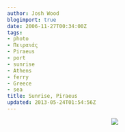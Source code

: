 ```yaml
---
author: Josh Wood
blogimport: true
date: 2006-11-27T00:34:00Z
tags:
- photo
- Πειραιάς
- Piraeus
- port
- sunrise
- Athens
- ferry
- Greece
- sea
title: Sunrise, Piraeus
updated: 2013-05-24T01:54:56Z
---
```


<div class="separator" style="clear: both; text-align: center;"><a href="http://4.bp.blogspot.com/-SIFxEd1yDuc/UZ8OttNeOFI/AAAAAAAAAI0/Jf5lJ24UTaA/s1600/sunrisepiraeus.jpg" imageanchor="1" style="margin-left: 1em; margin-right: 1em;"><img border="0" src="http://4.bp.blogspot.com/-SIFxEd1yDuc/UZ8OttNeOFI/AAAAAAAAAI0/Jf5lJ24UTaA/s1600/sunrisepiraeus.jpg" /></a></div>
